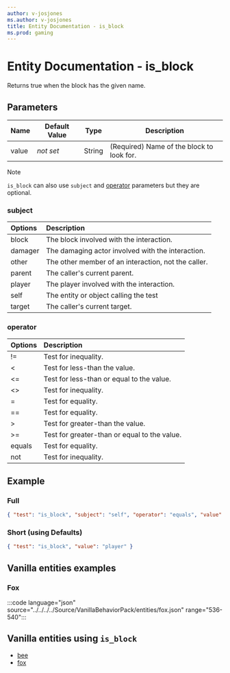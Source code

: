 ```yaml
---
author: v-josjones
ms.author: v-josjones
title: Entity Documentation - is_block
ms.prod: gaming
---
```


# Entity Documentation - is_block

Returns true when the block has the given name.

## Parameters

|Name |Default Value  |Type  |Description  |
|---------|---------|---------|---------|
|value |*not set* |String |(Required) Name of the block to look for. |

>[!Note]
> `is_block` can also use `subject` and [operator](../Definitions/NestedTables/operator.md) parameters but they are optional.

### subject

| Options| Description |
|:-----------|:-----------|
| block| The block involved with the interaction. |
| damager| The damaging actor involved with the interaction. |
| other| The other member of an interaction, not the caller. |
| parent| The caller's current parent. |
| player| The player involved with the interaction. |
| self| The entity or object calling the test |
| target| The caller's current target. |

### operator

| Options| Description |
|:-----------|:-----------|
| !=| Test for inequality. |
| <| Test for less-than the value. |
| <=| Test for less-than or equal to the value. |
| <>| Test for inequality. |
| =| Test for equality. |
| ==| Test for equality. |
| >| Test for greater-than the value. |
| >=| Test for greater-than or equal to the value. |
| equals| Test for equality. |
| not| Test for inequality. |

## Example

### Full

```json
{ "test": "is_block", "subject": "self", "operator": "equals", "value": "player" }
```

### Short (using Defaults)

```json
{ "test": "is_block", "value": "player" }
```

## Vanilla entities examples

### Fox

:::code language="json" source="../../../../Source/VanillaBehaviorPack/entities/fox.json" range="536-540":::

## Vanilla entities using `is_block`

- [bee](../../../../Source/VanillaBehaviorPack_Snippets/entities/bee.md)
- [fox](../../../../Source/VanillaBehaviorPack_Snippets/entities/fox.md)
